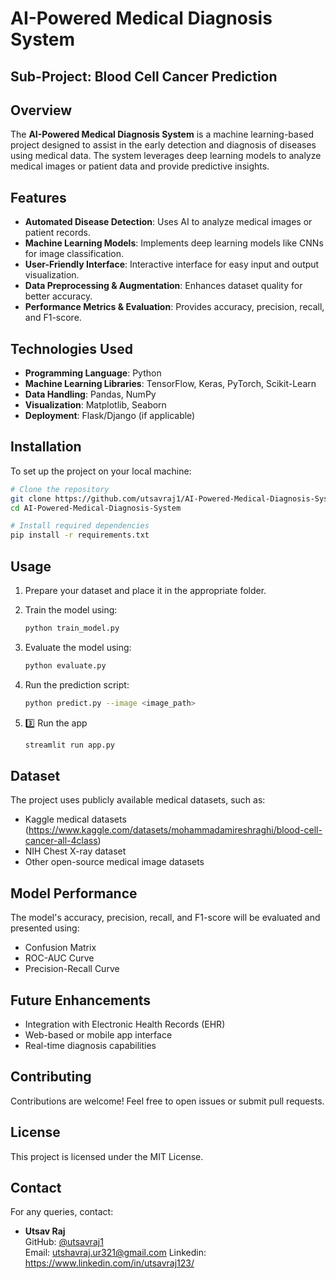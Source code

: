 # AI-Powered Medical Diagnosis System

## Sub-Project: Blood Cell Cancer Prediction

## Overview
The **AI-Powered Medical Diagnosis System** is a machine learning-based project designed to assist in the early detection and diagnosis of diseases using medical data. The system leverages deep learning models to analyze medical images or patient data and provide predictive insights.

## Features
- **Automated Disease Detection**: Uses AI to analyze medical images or patient records.
- **Machine Learning Models**: Implements deep learning models like CNNs for image classification.
- **User-Friendly Interface**: Interactive interface for easy input and output visualization.
- **Data Preprocessing & Augmentation**: Enhances dataset quality for better accuracy.
- **Performance Metrics & Evaluation**: Provides accuracy, precision, recall, and F1-score.

## Technologies Used
- **Programming Language**: Python
- **Machine Learning Libraries**: TensorFlow, Keras, PyTorch, Scikit-Learn
- **Data Handling**: Pandas, NumPy
- **Visualization**: Matplotlib, Seaborn
- **Deployment**: Flask/Django (if applicable)

## Installation
To set up the project on your local machine:
```bash
# Clone the repository
git clone https://github.com/utsavraj1/AI-Powered-Medical-Diagnosis-System.git
cd AI-Powered-Medical-Diagnosis-System

# Install required dependencies
pip install -r requirements.txt
```

## Usage
1. Prepare your dataset and place it in the appropriate folder.
2. Train the model using:
   ```bash
   python train_model.py
   ```
3. Evaluate the model using:
   ```bash
   python evaluate.py
   ```
4. Run the prediction script:
   ```bash
   python predict.py --image <image_path>
   ```
5. 3️⃣ Run the app

   ```bash
   streamlit run app.py
   ```

## Dataset
The project uses publicly available medical datasets, such as:
- Kaggle medical datasets (https://www.kaggle.com/datasets/mohammadamireshraghi/blood-cell-cancer-all-4class)
- NIH Chest X-ray dataset
- Other open-source medical image datasets

## Model Performance
The model's accuracy, precision, recall, and F1-score will be evaluated and presented using:
- Confusion Matrix
- ROC-AUC Curve
- Precision-Recall Curve

## Future Enhancements
- Integration with Electronic Health Records (EHR)
- Web-based or mobile app interface
- Real-time diagnosis capabilities

## Contributing
Contributions are welcome! Feel free to open issues or submit pull requests.

## License
This project is licensed under the MIT License.

## Contact
For any queries, contact:
- **Utsav Raj**  
  GitHub: [@utsavraj1](https://github.com/utsavraj1)  
  Email: utshavraj.ur321@gmail.com
  Linkedin: https://www.linkedin.com/in/utsavraj123/
